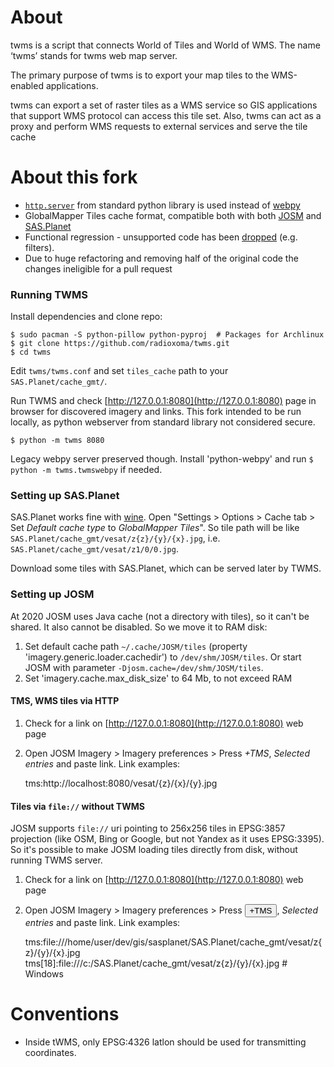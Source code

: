 About
=====

twms is a script that connects World of Tiles and World of WMS.
The name ‘twms’ stands for twms web map server.

The primary purpose of twms is to export your map tiles to the
WMS-enabled applications.

twms can export a set of raster tiles as a WMS service
so GIS applications that support WMS protocol can access
this tile set. Also, twms can act as a proxy and perform
WMS requests to external services and serve the tile cache


About this fork
===============

* [`http.server`](https://docs.python.org/3/library/http.server.html) from standard python library is used instead of [webpy](https://webpy.org/)
* GlobalMapper Tiles cache format, compatible both with both [JOSM](https://josm.openstreetmap.de/) and [SAS.Planet](http://www.sasgis.org/sasplaneta/)
* Functional regression - unsupported code has been [dropped](https://github.com/radioxoma/twms/commit/8a3a6bc6e562f5aeea480399c2bd00c345d34a12) (e.g. filters).
* Due to huge refactoring and removing half of the original code the changes ineligible for a pull request


### Running TWMS

Install dependencies and clone repo:

    $ sudo pacman -S python-pillow python-pyproj  # Packages for Archlinux
    $ git clone https://github.com/radioxoma/twms.git
    $ cd twms

Edit `twms/twms.conf` and set `tiles_cache` path to your `SAS.Planet/cache_gmt/`. 

Run TWMS and check [http://127.0.0.1:8080](http://127.0.0.1:8080) page in browser for discovered imagery and links. This fork intended to be run locally, as python webserver from standard library not considered secure.

    $ python -m twms 8080

Legacy webpy server preserved though. Install 'python-webpy' and run `$ python -m twms.twmswebpy` if needed.


### Setting up SAS.Planet

SAS.Planet works fine with [wine](https://www.winehq.org/). Open "Settings > Options > Cache tab > Set *Default cache type* to *GlobalMapper Tiles*". So tile path will be like `SAS.Planet/cache_gmt/vesat/z{z}/{y}/{x}.jpg`, i.e. `SAS.Planet/cache_gmt/vesat/z1/0/0.jpg`.

Download some tiles with SAS.Planet, which can be served later by TWMS.


### Setting up JOSM

At 2020 JOSM uses Java cache (not a directory with tiles), so it can't be shared. It also cannot be disabled. So we move it to RAM disk:

1. Set default cache path `~/.cache/JOSM/tiles` (property 'imagery.generic.loader.cachedir') to `/dev/shm/JOSM/tiles`. Or start JOSM with parameter `-Djosm.cache=/dev/shm/JOSM/tiles`.
2. Set 'imagery.cache.max_disk_size' to 64 Mb, to not exceed RAM


#### TMS, WMS tiles via HTTP

1. Check for a link on [http://127.0.0.1:8080](http://127.0.0.1:8080) web page
2. Open JOSM Imagery > Imagery preferences > Press *+TMS*, *Selected entries* and paste link. Link examples:

    tms:http://localhost:8080/vesat/{z}/{x}/{y}.jpg


#### Tiles via `file://` without TWMS

JOSM supports `file://` uri pointing to 256x256 tiles in EPSG:3857 projection (like OSM, Bing or Google, but not Yandex as it uses EPSG:3395). So it's possible to make JOSM loading tiles directly from disk, without running TWMS server.

1. Check for a link on [http://127.0.0.1:8080](http://127.0.0.1:8080) web page
2. Open JOSM Imagery > Imagery preferences > Press <button>+TMS</button>, *Selected entries* and paste link. Link examples:

    tms:file:///home/user/dev/gis/sasplanet/SAS.Planet/cache_gmt/vesat/z{z}/{y}/{x}.jpg
    tms[18]:file:///c:/SAS.Planet/cache_gmt/vesat/z{z}/{y}/{x}.jpg  # Windows


Conventions
===========

* Inside tWMS, only EPSG:4326 latlon should be used for transmitting coordinates.
